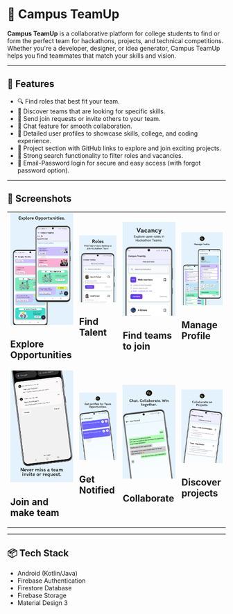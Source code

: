 # 📱 Campus TeamUp

**Campus TeamUp** is a collaborative platform for college students to find or form the perfect team for hackathons, projects, and technical competitions. Whether you're a developer, designer, or idea generator, Campus TeamUp helps you find teammates that match your skills and vision.

---

## 🚀 Features

- 🔍 Find roles that best fit your team.
- 🧩 Discover teams that are looking for specific skills.
- 🤝 Send join requests or invite others to your team.
- 💬 Chat feature for smooth collaboration.
- 👤 Detailed user profiles to showcase skills, college, and coding experience.
- 📂 Project section with GitHub links to explore and join exciting projects.
- 🔎 Strong search functionality to filter roles and vacancies.
- 🔐 Email-Password login for secure and easy access (with forgot password option).

---

## 📱 Screenshots
<table>

   <tr>
    <td>
      <img src="https://github.com/AyushPorwal10/CT_Play_Store_SS/blob/main/home.png" alt="Discover projects" width="200"/>
      <h2>Explore Opportunities</h2>
    </td>
       <td>
      <img src="https://github.com/AyushPorwal10/CT_Play_Store_SS/blob/main/roles.png" alt="Find Talent" width="200"/>
      <h2>Find Talent</h2>
    </td>
      <td>
      <img src="https://github.com/AyushPorwal10/CT_Play_Store_SS/blob/main/vacancy.png" alt="Find teams to join" width="200"/>
      <h2>Find teams to join</h2>
    </td>
    <td>
      <img src="https://github.com/AyushPorwal10/CT_Play_Store_SS/blob/main/profile.png" alt="Manage Profile" width="200"/>
      <h2>Manage Profile</h2>
    </td>
  </tr>
  
  <tr>
    <td>
      <img src="https://github.com/AyushPorwal10/CT_Play_Store_SS/blob/main/notifications.png" alt="Notifications" width="200"/>
      <h2>Join and make team</h2>
    </td>
    <td>
      <img src="https://github.com/AyushPorwal10/CT_Play_Store_SS/blob/main/request_notifications.png" alt="Request_Notifications" width="200"/>
      <h2>Get Notified</h2>
    </td>
    <td>
      <img src="https://github.com/AyushPorwal10/CT_Play_Store_SS/blob/main/chat.png" alt="Collaborate" width="200"/>
      <h2>Collaborate</h2>
    </td>
     <td>
      <img src="https://github.com/AyushPorwal10/CT_Play_Store_SS/blob/main/projects.png" alt="Discover projects" width="200"/>
      <h2>Discover projects</h2>
    </td>
     
  </tr>
  
</table>

---

## 📦 Tech Stack

- Android (Kotlin/Java)
- Firebase Authentication
- Firestore Database
- Firebase Storage
- Material Design 3
